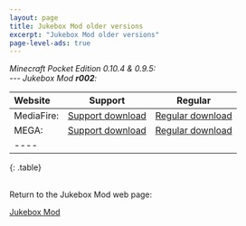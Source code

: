 ```yaml
---
layout: page
title: Jukebox Mod older versions
excerpt: "Jukebox Mod older versions"
page-level-ads: true
---
```


<i>Minecraft Pocket Edition 0.10.4 & 0.9.5:</i><br>
<i> --- Jukebox Mod <b>r002</b>:</i>

| Website | Support | Regular |
|:--------|:-------:|:-------:|
| MediaFire:       | [Support download](http://adf.ly/rMLgk) | [Regular download](http://www.mediafire.com/download/qvtuhflw0wncfb7/Jukebox_Mod_r002_Desno365.zip) |
| MEGA:            | [Support download](http://adf.ly/rMKm6) | [Regular download](https://mega.co.nz/#!P4pWzCgA!HrjiZ2epU-rbRYGlBgH4wG5YBZfe3tTHroA4gdUJCwg) |
|----
{: .table}


<br>Return to the Jukebox Mod web page:

<div markdown="0"><a href="{{ site.url }}/minecraft/jukebox-mod/#older-versions" class="btn">Jukebox Mod</a></div>

